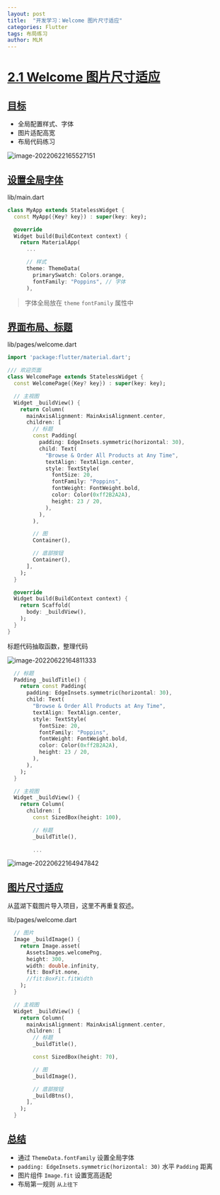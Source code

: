 ```yaml
---
layout: post
title:  "开发学习：Welcome 图片尺寸适应"
categories: Flutter
tags: 布局练习
author: MLM
---
```

# [2.1 Welcome 图片尺寸适应]()

## [目标]()

* 全局配置样式、字体
* 图片适配高宽
* 布局代码练习

![image-20220622165527151](https://molingmiao.github.io/tag/image-20220622165527151.png)

## [设置全局字体]()

lib/main.dart

```dart
class MyApp extends StatelessWidget {
  const MyApp({Key? key}) : super(key: key);

  @override
  Widget build(BuildContext context) {
    return MaterialApp(
      ...

      // 样式
      theme: ThemeData(
        primarySwatch: Colors.orange,
        fontFamily: "Poppins", // 字体
      ),
```

> 字体全局放在 `theme` `fontFamily` 属性中

## [界面布局、标题]()

lib/pages/welcome.dart

```dart
import 'package:flutter/material.dart';

/// 欢迎页面
class WelcomePage extends StatelessWidget {
  const WelcomePage({Key? key}) : super(key: key);

  // 主视图
  Widget _buildView() {
    return Column(
      mainAxisAlignment: MainAxisAlignment.center,
      children: [
        // 标题
        const Padding(
          padding: EdgeInsets.symmetric(horizontal: 30),
          child: Text(
            "Browse & Order All Products at Any Time",
            textAlign: TextAlign.center,
            style: TextStyle(
              fontSize: 20,
              fontFamily: "Poppins",
              fontWeight: FontWeight.bold,
              color: Color(0xff2B2A2A),
              height: 23 / 20,
            ),
          ),
        ),

        // 图
        Container(),

        // 底部按钮
        Container(),
      ],
    );
  }

  @override
  Widget build(BuildContext context) {
    return Scaffold(
      body: _buildView(),
    );
  }
}
```

标题代码抽取函数，整理代码

![image-20220622164811333](https://molingmiao.github.io/tag/image-20220622164811333.png)

```dart
  // 标题
  Padding _buildTitle() {
    return const Padding(
      padding: EdgeInsets.symmetric(horizontal: 30),
      child: Text(
        "Browse & Order All Products at Any Time",
        textAlign: TextAlign.center,
        style: TextStyle(
          fontSize: 20,
          fontFamily: "Poppins",
          fontWeight: FontWeight.bold,
          color: Color(0xff2B2A2A),
          height: 23 / 20,
        ),
      ),
    );
  }
```

```dart
  // 主视图
  Widget _buildView() {
    return Column(
      children: [
        const SizedBox(height: 100),

        // 标题
        _buildTitle(),
    
        ...
```

![image-20220622164947842](https://molingmiao.github.io/tag/image-20220622164947842.png)

## [图片尺寸适应]()

从蓝湖下载图片导入项目，这里不再重复叙述。

lib/pages/welcome.dart

```dart
  // 图片
  Image _buildImage() {
    return Image.asset(
      AssetsImages.welcomePng,
      height: 300,
      width: double.infinity,
      fit: BoxFit.none,
      //fit:BoxFit.fitWidth
    );
  }
```

```dart
  // 主视图
  Widget _buildView() {
    return Column(
      mainAxisAlignment: MainAxisAlignment.center,
      children: [
        // 标题
        _buildTitle(),

        const SizedBox(height: 70),

        // 图
        _buildImage(),

        // 底部按钮
        _buildBtns(),
      ],
    );
  }
```

## [总结]()

* 通过 `ThemeData.fontFamily` 设置全局字体
* `padding: EdgeInsets.symmetric(horizontal: 30)` 水平 `Padding` 距离
* 图片组件 `Image.fit` 设置宽高适配
* 布局第一规则 `从上往下`
